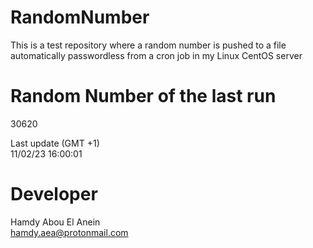 # RandomNumber    
This is a test repository where a random number is pushed to a file automatically passwordless from a cron job in my Linux CentOS server    
# Random Number of the last run   
30620
      
Last update (GMT +1)    
11/02/23 16:00:01
# Developer    
Hamdy Abou El Anein   
hamdy.aea@protonmail.com
